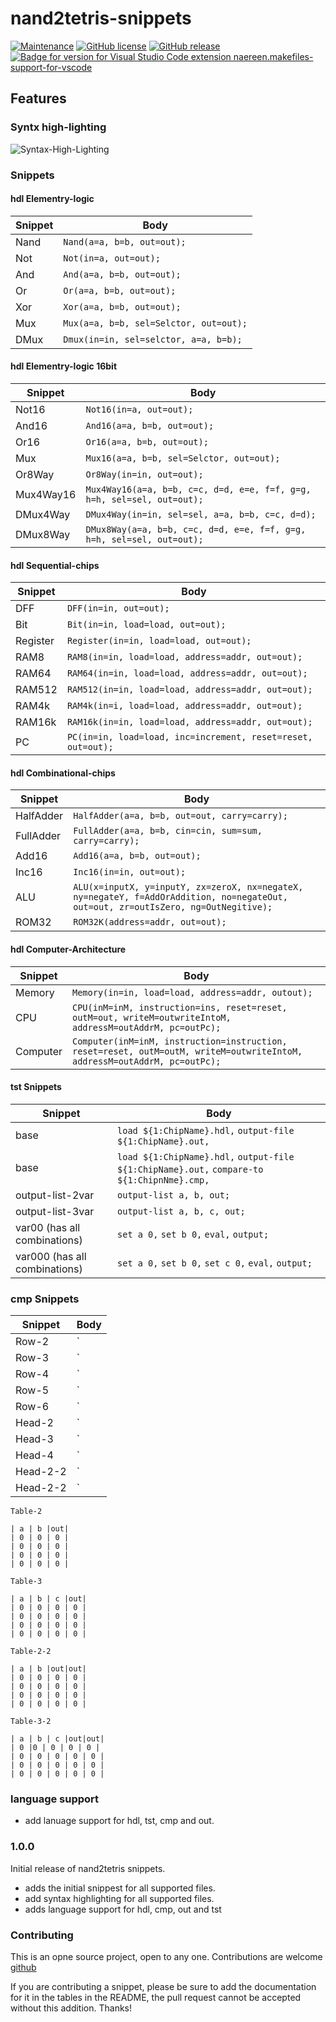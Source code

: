 # nand2tetris-snippets

[![Maintenance](https//img.shields.io/badge/Maintained%3F-yes-green.svg)](https//GitHub.com/Naereen/StrapDown.js/graphs/commit-activity) [![GitHub license](https//img.shields.io/github/license/Naereen/StrapDown.js.svg)](https//github.com/Naereen/StrapDown.js/blob/master/LICENSE) [![GitHub release](https//img.shields.io/github/release/Naereen/StrapDown.js.svg)](https//GitHub.com/Naereen/StrapDown.js/releases/) [![Badge for version for Visual Studio Code extension naereen.makefiles-support-for-vscode](https//vsmarketplacebadge.apphb.com/version/naereen.makefiles-support-for-vscode.svg)](https//marketplace.visualstudio.com/items?itemName=naereen.makefiles-support-for-vscode)

## Features

### Syntx high-lighting

![Syntax-High-Lighting](https//github.com/lukeJEdwards/nand2tetris-snippets/blob/master/images/Syntax-high-lighting.PNG?raw=true)

### Snippets

#### hdl Elementry-logic

| Snippet | Body                                   |
| ------- | -------------------------------------- |
| Nand    | `Nand(a=a, b=b, out=out);`             |
| Not     | `Not(in=a, out=out);`                  |
| And     | `And(a=a, b=b, out=out);`              |
| Or      | `Or(a=a, b=b, out=out);`               |
| Xor     | `Xor(a=a, b=b, out=out);`              |
| Mux     | `Mux(a=a, b=b, sel=Selctor, out=out);` |
| DMux    | `Dmux(in=in, sel=selctor, a=a, b=b);`  |

#### hdl Elementry-logic 16bit

| Snippet   | Body                                                                   |
| --------- | ---------------------------------------------------------------------- |
| Not16     | `Not16(in=a, out=out);`                                                |
| And16     | `And16(a=a, b=b, out=out);`                                            |
| Or16      | `Or16(a=a, b=b, out=out);`                                             |
| Mux       | `Mux16(a=a, b=b, sel=Selctor, out=out);`                               |
| Or8Way    | `Or8Way(in=in, out=out);`                                              |
| Mux4Way16 | `Mux4Way16(a=a, b=b, c=c, d=d, e=e, f=f, g=g, h=h, sel=sel, out=out);` |
| DMux4Way  | `DMux4Way(in=in, sel=sel, a=a, b=b, c=c, d=d);`                        |
| DMux8Way  | `DMux8Way(a=a, b=b, c=c, d=d, e=e, f=f, g=g, h=h, sel=sel, out=out);`  |

#### hdl Sequential-chips

| Snippet  | Body                                                         |
| -------- | ------------------------------------------------------------ |
| DFF      | `DFF(in=in, out=out);`                                       |
| Bit      | `Bit(in=in, load=load, out=out);`                            |
| Register | `Register(in=in, load=load, out=out);`                       |
| RAM8     | `RAM8(in=in, load=load, address=addr, out=out);`             |
| RAM64    | `RAM64(in=in, load=load, address=addr, out=out);`            |
| RAM512   | `RAM512(in=in, load=load, address=addr, out=out);`           |
| RAM4k    | `RAM4k(in=i, load=load, address=addr, out=out);`             |
| RAM16k   | `RAM16k(in=in, load=load, address=addr, out=out);`           |
| PC       | `PC(in=in, load=load, inc=increment, reset=reset, out=out);` |

#### hdl Combinational-chips

| Snippet   | Body                                                                                                                               |
| --------- | ---------------------------------------------------------------------------------------------------------------------------------- |
| HalfAdder | `HalfAdder(a=a, b=b, out=out, carry=carry);`                                                                                       |
| FullAdder | `FullAdder(a=a, b=b, cin=cin, sum=sum, carry=carry);`                                                                              |
| Add16     | `Add16(a=a, b=b, out=out);`                                                                                                        |
| Inc16     | `Inc16(in=in, out=out);`                                                                                                           |
| ALU       | `ALU(x=inputX, y=inputY, zx=zeroX, nx=negateX, ny=negateY, f=AddOrAddition, no=negateOut, out=out, zr=outIsZero, ng=OutNegitive);` |
| ROM32     | `ROM32K(address=addr, out=out);`                                                                                                   |

#### hdl Computer-Architecture

| Snippet  | Body                                                                                                                     |
| -------- | ------------------------------------------------------------------------------------------------------------------------ |
| Memory   | `Memory(in=in, load=load, address=addr, outout);`                                                                        |
| CPU      | `CPU(inM=inM, instruction=ins, reset=reset, outM=out, writeM=outwriteIntoM, addressM=outAddrM, pc=outPc);`               |
| Computer | `Computer(inM=inM, instruction=instruction, reset=reset, outM=outM, writeM=outwriteIntoM, addressM=outAddrM, pc=outPc);` |

#### tst Snippets

| Snippet                       | Body                                                                                       |
| ----------------------------- | ------------------------------------------------------------------------------------------ |
| base                          | `load ${1:ChipName}.hdl,` `output-file ${1:ChipName}.out,`                                 |
| base                          | `load ${1:ChipName}.hdl,` `output-file ${1:ChipName}.out,` `compare-to ${1:ChipnNme}.cmp,` |
| output-list-2var              | `output-list a, b, out;`                                                                   |
| output-list-3var              | `output-list a, b, c, out;`                                                                |
| var00 (has all combinations)  | `set a 0,` `set b 0,` `eval,` `output;`                                                    |
| var000 (has all combinations) | `set a 0,` `set b 0,` `set c 0,` `eval,` `output;`                                         |

### cmp Snippets

| Snippet  | Body |
| -------- | ---- |
| Row-2    | `    | 0 | 0 | ` |
| Row-3    | `    | 0 | 0 | 0 | ` |
| Row-4    | `    | 0 | 0 | 0 | 0 | ` |
| Row-5    | `    | 0 | 0 | 0 | 0 | 0 | ` |
| Row-6    | `    | 0 | 0 | 0 | 0 | 0 | 0 | ` |
| Head-2   | `    | a | b | out | ` |
| Head-3   | `    | a | b | c | out | ` |
| Head-4   | `    | a | b | c | d | out | ` |
| Head-2-2 | `    | a | b | out | out | ` |
| Head-2-2 | `    | a | b | c | out | out | ` |

`Table-2`

```
| a | b |out|
| 0 | 0 | 0 |
| 0 | 0 | 0 |
| 0 | 0 | 0 |
| 0 | 0 | 0 |
```

`Table-3`

```
| a | b | c |out|
| 0 | 0 | 0 | 0 |
| 0 | 0 | 0 | 0 |
| 0 | 0 | 0 | 0 |
| 0 | 0 | 0 | 0 |
```

`Table-2-2`

```
| a | b |out|out|
| 0 | 0 | 0 | 0 |
| 0 | 0 | 0 | 0 |
| 0 | 0 | 0 | 0 |
| 0 | 0 | 0 | 0 |
```

`Table-3-2`

```
| a | b | c |out|out|
| 0 |0 | 0 | 0 | 0 |
| 0 | 0 | 0 | 0 | 0 |
| 0 | 0 | 0 | 0 | 0 |
| 0 | 0 | 0 | 0 | 0 |
```

### language support

- add lanuage support for hdl, tst, cmp and out.

### 1.0.0

Initial release of nand2tetris snippets.

- adds the initial snippest for all supported files.
- add syntax highlighting for all supported files.
- adds language support for hdl, cmp, out and tst

### Contributing

This is an opne source project, open to any one. Contributions are welcome [github](https://github.com/lukeJEdwards/nand2tetris-snippets)

If you are contributing a snippet, please be sure to add the documentation for it in the tables in the README, the pull request cannot be accepted without this addition. Thanks!
